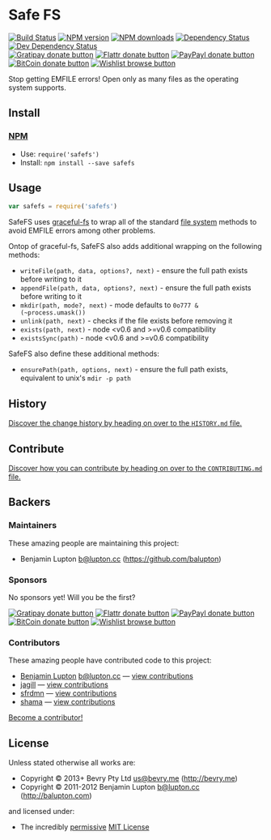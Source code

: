 
<!-- TITLE/ -->

# Safe FS

<!-- /TITLE -->


<!-- BADGES/ -->

[![Build Status](https://img.shields.io/travis/bevry/safefs/master.svg)](http://travis-ci.org/bevry/safefs "Check this project's build status on TravisCI")
[![NPM version](https://img.shields.io/npm/v/safefs.svg)](https://npmjs.org/package/safefs "View this project on NPM")
[![NPM downloads](https://img.shields.io/npm/dm/safefs.svg)](https://npmjs.org/package/safefs "View this project on NPM")
[![Dependency Status](https://img.shields.io/david/bevry/safefs.svg)](https://david-dm.org/bevry/safefs)
[![Dev Dependency Status](https://img.shields.io/david/dev/bevry/safefs.svg)](https://david-dm.org/bevry/safefs#info=devDependencies)<br/>
[![Gratipay donate button](https://img.shields.io/gratipay/bevry.svg)](https://www.gratipay.com/bevry/ "Donate weekly to this project using Gratipay")
[![Flattr donate button](https://img.shields.io/badge/flattr-donate-yellow.svg)](http://flattr.com/thing/344188/balupton-on-Flattr "Donate monthly to this project using Flattr")
[![PayPayl donate button](https://img.shields.io/badge/paypal-donate-yellow.svg)](https://www.paypal.com/cgi-bin/webscr?cmd=_s-xclick&hosted_button_id=QB8GQPZAH84N6 "Donate once-off to this project using Paypal")
[![BitCoin donate button](https://img.shields.io/badge/bitcoin-donate-yellow.svg)](https://bevry.me/bitcoin "Donate once-off to this project using BitCoin")
[![Wishlist browse button](https://img.shields.io/badge/wishlist-donate-yellow.svg)](https://bevry.me/wishlist "Buy an item on our wishlist for us")

<!-- /BADGES -->


<!-- DESCRIPTION/ -->

Stop getting EMFILE errors! Open only as many files as the operating system supports.

<!-- /DESCRIPTION -->


<!-- INSTALL/ -->

## Install

### [NPM](http://npmjs.org/)
- Use: `require('safefs')`
- Install: `npm install --save safefs`

<!-- /INSTALL -->


## Usage

``` javascript
var safefs = require('safefs')
```

SafeFS uses [graceful-fs](https://npmjs.org/package/graceful-fs) to wrap all of the standard [file system](http://nodejs.org/docs/latest/api/all.html#all_file_system) methods to avoid EMFILE errors among other problems.

Ontop of graceful-fs, SafeFS also adds additional wrapping on the following methods:

- `writeFile(path, data, options?, next)` - ensure the full path exists before writing to it
- `appendFile(path, data, options?, next)` -  ensure the full path exists before writing to it
- `mkdir(path, mode?, next)` - mode defaults to `0o777 & (~process.umask())`
- `unlink(path, next)` - checks if the file exists before removing it
- `exists(path, next)` - node <v0.6 and >=v0.6 compatibility
- `existsSync(path)` - node <v0.6 and >=v0.6 compatibility

SafeFS also define these additional methods:

- `ensurePath(path, options, next)` - ensure the full path exists, equivalent to unix's `mdir -p path`


<!-- HISTORY/ -->

## History
[Discover the change history by heading on over to the `HISTORY.md` file.](https://github.com/bevry/safefs/blob/master/HISTORY.md#files)

<!-- /HISTORY -->


<!-- CONTRIBUTE/ -->

## Contribute

[Discover how you can contribute by heading on over to the `CONTRIBUTING.md` file.](https://github.com/bevry/safefs/blob/master/CONTRIBUTING.md#files)

<!-- /CONTRIBUTE -->


<!-- BACKERS/ -->

## Backers

### Maintainers

These amazing people are maintaining this project:

- Benjamin Lupton <b@lupton.cc> (https://github.com/balupton)

### Sponsors

No sponsors yet! Will you be the first?

[![Gratipay donate button](https://img.shields.io/gratipay/bevry.svg)](https://www.gratipay.com/bevry/ "Donate weekly to this project using Gratipay")
[![Flattr donate button](https://img.shields.io/badge/flattr-donate-yellow.svg)](http://flattr.com/thing/344188/balupton-on-Flattr "Donate monthly to this project using Flattr")
[![PayPayl donate button](https://img.shields.io/badge/paypal-donate-yellow.svg)](https://www.paypal.com/cgi-bin/webscr?cmd=_s-xclick&hosted_button_id=QB8GQPZAH84N6 "Donate once-off to this project using Paypal")
[![BitCoin donate button](https://img.shields.io/badge/bitcoin-donate-yellow.svg)](https://bevry.me/bitcoin "Donate once-off to this project using BitCoin")
[![Wishlist browse button](https://img.shields.io/badge/wishlist-donate-yellow.svg)](https://bevry.me/wishlist "Buy an item on our wishlist for us")

### Contributors

These amazing people have contributed code to this project:

- [Benjamin Lupton](https://github.com/balupton) <b@lupton.cc> — [view contributions](https://github.com/bevry/safefs/commits?author=balupton)
- [jagill](https://github.com/jagill) — [view contributions](https://github.com/bevry/safefs/commits?author=jagill)
- [sfrdmn](https://github.com/sfrdmn) — [view contributions](https://github.com/bevry/safefs/commits?author=sfrdmn)
- [shama](https://github.com/shama) — [view contributions](https://github.com/bevry/safefs/commits?author=shama)

[Become a contributor!](https://github.com/bevry/safefs/blob/master/CONTRIBUTING.md#files)

<!-- /BACKERS -->


<!-- LICENSE/ -->

## License

Unless stated otherwise all works are:

- Copyright &copy; 2013+ Bevry Pty Ltd <us@bevry.me> (http://bevry.me)
- Copyright &copy; 2011-2012 Benjamin Lupton <b@lupton.cc> (http://balupton.com)

and licensed under:

- The incredibly [permissive](http://en.wikipedia.org/wiki/Permissive_free_software_licence) [MIT License](http://opensource.org/licenses/mit-license.php)

<!-- /LICENSE -->
